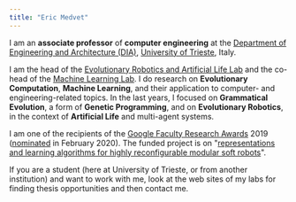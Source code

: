 ```yaml
---
title: "Eric Medvet"
---
```


I am an **associate professor** of **computer engineering** at the [Department of Engineering and Architecture (DIA)](https://dia.units.it), [University of Trieste](https://www.units.it), Italy.

I am the head of the [Evolutionary Robotics and Artificial Life Lab](https://erallab.inginf.units.it/) and the co-head of the [Machine Learning Lab](https://machinelearning.inginf.units.it/).
I do research on **Evolutionary Computation**, **Machine Learning**, and their application to computer- and engineering-related topics.
In the last years, I focused on **Grammatical Evolution**, a form of **Genetic Programming**, and on **Evolutionary Robotics**, in the context of **Artificial Life** and multi-agent systems.

I am one of the recipients of the [Google Faculty Research Awards](https://research.google/outreach/faculty-research-awards/) 2019 ([nominated](https://ai.googleblog.com/2020/02/announcing-2019-google-faculty-research.html) in February 2020).
The funded project is on  "[representations and learning algorithms for highly reconfigurable modular soft robots](https://erallab.inginf.units.it/voxel-based-soft-robots)".

If you are a student (here at University of Trieste, or from another institution) and want to work with me, look at the web sites of my labs for finding thesis opportunities and then contact me.
